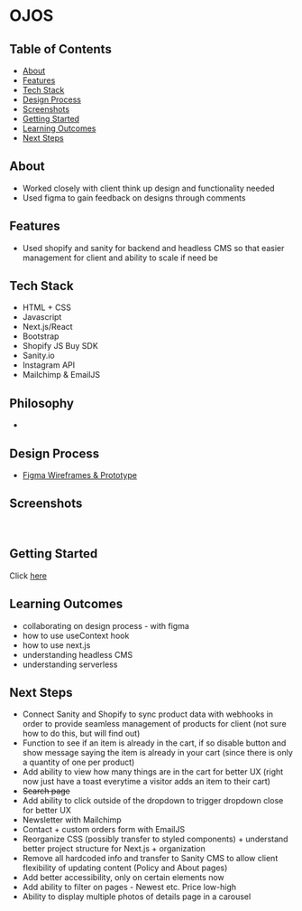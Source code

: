 # OJOS

## Table of Contents
- [About](#about)
- [Features](#features)
- [Tech Stack](#tech-stack)
- [Design Process](#design-process)
- [Screenshots](#screenshots)
- [Getting Started](#getting-started)
- [Learning Outcomes](#learning-outcomes)
- [Next Steps](#next-steps)

## About 
- Worked closely with client think up design and functionality needed
- Used figma to gain feedback on designs through comments

## Features
- Used shopify and sanity for backend and headless CMS so that easier management for client and ability to scale if need be

## Tech Stack
- HTML + CSS
- Javascript
- Next.js/React
- Bootstrap
- Shopify JS Buy SDK
- Sanity.io 
- Instagram API
- Mailchimp & EmailJS

## Philosophy
- 

## Design Process
- [Figma Wireframes & Prototype](https://www.figma.com/file/Tcwbu0SNd8V8mFCPEImZLe/v1)

## Screenshots
<img src="" caption=""/>
<img src="" caption=""/>
<img src="" caption=""/>
<img src="" caption=""/>
<img src="" caption=""/>
<img src="" caption=""/>

## Getting Started 
Click [here]()

## Learning Outcomes
- collaborating on design process - with figma
- how to use useContext hook 
- how to use next.js
- understanding headless CMS
- understanding serverless 


## Next Steps
- Connect Sanity and Shopify to sync product data with webhooks in order to provide seamless management of products for client (not sure how to do this, but will find out)
- Function to see if an item is already in the cart, if so disable button and show message saying the item is already in your cart (since there is only a quantity of one per product)
- Add ability to view how many things are in the cart for better UX (right now just have a toast everytime a visitor adds an item to their cart)
- ~~Search page~~
- Add ability to click outside of the dropdown to trigger dropdown close for better UX 
- Newsletter with Mailchimp
- Contact + custom orders form with EmailJS
- Reorganize CSS (possibly transfer to styled components) + understand better project structure for Next.js + organization
- Remove all hardcoded info and transfer to Sanity CMS to allow client flexibility of updating content (Policy and About pages)
- Add better accessibility, only on certain elements now
- Add ability to filter on pages - Newest etc. Price low-high 
- Ability to display multiple photos of details page in a carousel 

